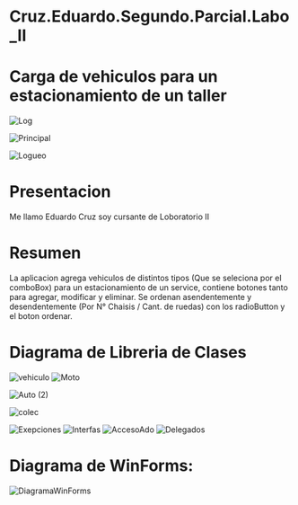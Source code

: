 # Cruz.Eduardo.Segundo.Parcial.Labo_II

# Carga de vehiculos para un estacionamiento de un taller

![Log](https://github.com/EduardoCruzfm/Cruz.Eduardo.Primer.Parcial.Labo_II/assets/114032061/538b3059-31bb-4b0e-9a80-86f5deb7913b)


![Principal](https://github.com/EduardoCruzfm/Cruz.Eduardo.Primer.Parcial.Labo_II/assets/114032061/921e51df-910e-4196-9664-7214867c8bbf)

![Logueo](https://github.com/EduardoCruzfm/Cruz.Eduardo.Primer.Parcial.Labo_II/assets/114032061/17019b9f-44af-4a4c-9de2-e5013258c0de)

# Presentacion
  Me llamo Eduardo Cruz soy cursante de Loboratorio II

# Resumen
  La aplicacion agrega vehiculos de distintos tipos (Que se seleciona por el comboBox) para un estacionamiento de un service,
  contiene botones tanto para agregar, modificar y eliminar. Se ordenan asendentemente y desendentemente (Por N° Chaisis / Cant. de ruedas)
  con los radioButton y el boton ordenar.

# Diagrama de Libreria de Clases
![vehiculo](https://github.com/EduardoCruzfm/Cruz.Eduardo.Primer.Parcial.Labo_II/assets/114032061/7162e65c-33cf-4f7c-bc0c-7acba3f63d99)
![Moto](https://github.com/EduardoCruzfm/Cruz.Eduardo.Primer.Parcial.Labo_II/assets/114032061/b39c168d-c5e8-440b-b27b-bcbf4c1c934f)

![Auto (2)](https://github.com/EduardoCruzfm/Cruz.Eduardo.Primer.Parcial.Labo_II/assets/114032061/4a3c347b-ddfb-4613-a92c-3627ce784805)

![colec](https://github.com/EduardoCruzfm/Cruz.Eduardo.Primer.Parcial.Labo_II/assets/114032061/187bf892-c060-4924-8eb4-df365fbb97b9)

![Exepciones](https://github.com/EduardoCruzfm/Cruz.Eduardo.Segundo.Parcial.Labo_II/assets/114032061/bd28bce3-ca16-467f-b6c7-d6227d053265)
![Interfas](https://github.com/EduardoCruzfm/Cruz.Eduardo.Segundo.Parcial.Labo_II/assets/114032061/e617ae32-fea9-4c50-a3c1-d0dad992116b)
![AccesoAdo](https://github.com/EduardoCruzfm/Cruz.Eduardo.Segundo.Parcial.Labo_II/assets/114032061/9ba7e3fe-e131-4822-b116-c158d1b2fea2)
![Delegados](https://github.com/EduardoCruzfm/Cruz.Eduardo.Segundo.Parcial.Labo_II/assets/114032061/1f4d4501-94d9-43bc-88f9-635a196f00d6)

# Diagrama de WinForms:
![DiagramaWinForms](https://github.com/EduardoCruzfm/Cruz.Eduardo.Primer.Parcial.Labo_II/assets/114032061/a0056cbe-b13e-4e5d-aa7a-53ec1121f658)
